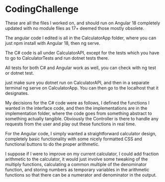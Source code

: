 # CodingChallenge

These are all the files I worked on, and should run on Angular 18 completely updated with no module files as 17+ deemed those mostly obsolete.

The angular code I edited is all in the CalculatorApp folder, where you can just npm install with Angular 18, then ng serve.

The C# code is all under CalculatorAPI, except for the tests which you have to go to CalculatorTests and run dotnet tests there.

All tests for both C# and Angular work as well, you can check with ng test or dotnet test.

just make sure you dotnet run on CalculatorAPI, and then in a separate terminal ng serve on CalculatorApp. You can then go to the localhost that it designates.


My decisions for the C# code were as follows, I defined the functions I wanted in the interface code, and then the implementations are in the implementation folder, where the code goes from something abstract to something actually tangible. Obviously the Controller is there to handle any requests from the user and play out these functions in real time.

For the Angular code, I simply wanted a straightforward calculator design, completely basic functionality with some nicely formatted CSS and functional buttons to do the proper arithmetic.

I suppose if I were to improve on my current calculator, I could add fraction arithmetic to the calculator, it would just involve some tweaking of the multiply functions, calculating a common multiple of the denominator function, and storing numbers as temporary variables in the arithmetic functions so that there can be a numerator and denominator in the output.

